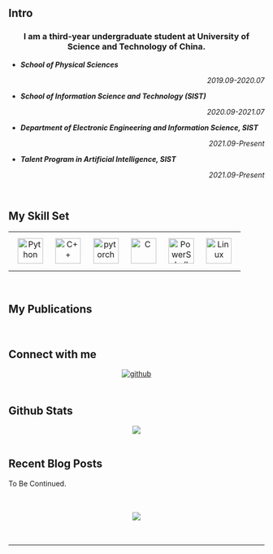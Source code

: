 
## Intro  
### <div align="center">I am a third-year undergraduate student at University of Science and Technology of China.</div>  
  

- ***School of Physical Sciences***<p align="right">*2019.09-2020.07*<p>  
  

- ***School of Information Science and Technology (SIST)***<p align="right">*2020.09-2021.07*<p>  
  

- ***Department of Electronic Engineering and Information Science, SIST***<p align="right">*2021.09-Present*<p>  
  

- ***Talent Program in Artificial Intelligence, SIST***<p align="right">*2021.09-Present*<p>  
  

<br/>  


## My Skill Set  
<table><tr><td valign="top" width="100%">

<div align="center">  
<img style="margin: 10px" src="https://profilinator.rishav.dev/skills-assets/python-original.svg" alt="Python" height="50" />  
<img style="margin: 10px" src="https://profilinator.rishav.dev/skills-assets/cplusplus-original.svg" alt="C++" height="50" />  
<img style="margin: 10px" src="https://profilinator.rishav.dev/skills-assets/pytorch-icon.svg" alt="pytorch" height="50" />  
<img style="margin: 10px" src="https://profilinator.rishav.dev/skills-assets/c-original.svg" alt="C" height="50" />  
<img style="margin: 10px" src="https://profilinator.rishav.dev/skills-assets/powershell.png" alt="PowerShell" height="50" />  
<img style="margin: 10px" src="https://profilinator.rishav.dev/skills-assets/linux-original.svg" alt="Linux" height="50" />  
</div>



</td></tr></table>  

<br/>  


## My Publications  
  
  

<br/>  


## Connect with me  
<div align="center">
<a href="https://github.com/SnowflakeWang" target="_blank">
<img src=https://img.shields.io/badge/github-%2324292e.svg?&style=for-the-badge&logo=github&logoColor=white alt=github style="margin-bottom: 5px;" />
</a>  
</div>  
  

<br/>  


## Github Stats  
<div align="center"><img src="https://github-readme-stats.vercel.app/api?username=SnowflakeWang&show_icons=true&count_private=true&hide_border=true" align="center" /></div>  

<br/>  


## Recent Blog Posts  
<!-- BLOG-POST-LIST:START -->  
To Be Continued. 
<!-- BLOG-POST-LIST:END -->  

<br/>   

<br/>  

<div align="center">
<img src="https://komarev.com/ghpvc/?username=SnowflakeWang&&style=flat-square" align="center" />
</div>  
  

<br/>  

<div align="center"></div>
<br />

----
